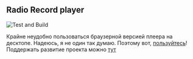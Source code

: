 ## Radio Record player

![Test and Build](https://github.com/s366315/Radio-Record-macos/actions/workflows/swift.yml/badge.svg)

Крайне неудобно пользоваться браузерной версией плеера на десктопе. Надеюсь, я не один так думаю. Поэтому вот, [пользуйтесь](https://github.com/s366315/Radio-Record-macos/releases/tag/1.0.0)!
Поддержать развитие проекта можно [тут](https://pay.cloudtips.ru/p/3bd816e2)
